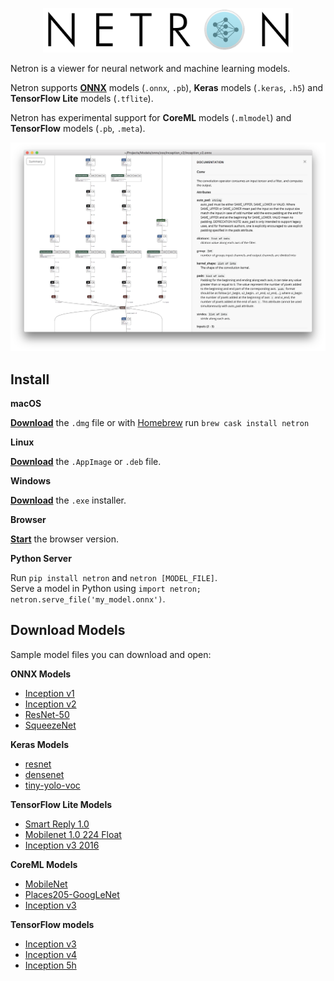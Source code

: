 
<p align='center'><img width='400' src='media/logo.png'/></p>

Netron is a viewer for neural network and machine learning models. 

Netron supports **[ONNX](http://onnx.ai)** models (`.onnx`, `.pb`), **Keras** models (`.keras`, `.h5`) and **TensorFlow Lite** models (`.tflite`).

Netron has experimental support for **CoreML** models (`.mlmodel`) and **TensorFlow** models (`.pb`, `.meta`).

<p align='center'><a href='https://www.lutzroeder.com/ai'><img src='media/screenshot.png' width='800'></a></p>

## Install

**macOS**

[**Download**](https://github.com/lutzroeder/Netron/releases/latest) the `.dmg` file or with [Homebrew](https://caskroom.github.io) run `brew cask install netron`

**Linux**

[**Download**](https://github.com/lutzroeder/Netron/releases/latest) the `.AppImage` or `.deb` file. 

**Windows**

[**Download**](https://github.com/lutzroeder/Netron/releases/latest) the `.exe` installer.

**Browser**

[**Start**](https://www.lutzroeder.com/ai/netron) the browser version.


**Python Server**

Run `pip install netron` and `netron [MODEL_FILE]`.  
Serve a model in Python using `import netron; netron.serve_file('my_model.onnx')`.

## Download Models

Sample model files you can download and open:

**ONNX Models**

* [Inception v1](https://s3.amazonaws.com/download.onnx/models/inception_v1.tar.gz)
* [Inception v2](https://s3.amazonaws.com/download.onnx/models/inception_v2.tar.gz)
* [ResNet-50](https://s3.amazonaws.com/download.onnx/models/resnet50.tar.gz)
* [SqueezeNet](https://s3.amazonaws.com/download.onnx/models/squeezenet.tar.gz)

**Keras Models**

* [resnet](https://github.com/Hyperparticle/one-pixel-attack-keras/raw/master/networks/models/resnet.h5)
* [densenet](https://github.com/Hyperparticle/one-pixel-attack-keras/raw/master/networks/models/densenet.h5)
* [tiny-yolo-voc](https://github.com/hollance/YOLO-CoreML-MPSNNGraph/raw/master/Convert/yad2k/model_data/tiny-yolo-voc.h5)

**TensorFlow Lite Models**

* [Smart Reply 1.0 ](https://storage.googleapis.com/download.tensorflow.org/models/tflite/smartreply_1.0_2017_11_01.zip)
* [Mobilenet 1.0 224 Float](https://storage.googleapis.com/download.tensorflow.org/models/tflite/mobilenet_v1_1.0_224_float_2017_11_08.zip)
* [Inception v3 2016](https://storage.googleapis.com/download.tensorflow.org/models/tflite/inception_v3_slim_2016_android_2017_11_10.zip)

**CoreML Models**

* [MobileNet](https://docs-assets.developer.apple.com/coreml/models/MobileNet.mlmodel)
* [Places205-GoogLeNet](https://docs-assets.developer.apple.com/coreml/models/GoogLeNetPlaces.mlmodel)
* [Inception v3](https://docs-assets.developer.apple.com/coreml/models/Inceptionv3.mlmodel)

**TensorFlow models**

* [Inception v3](https://storage.googleapis.com/download.tensorflow.org/models/inception_v3_2016_08_28_frozen.pb.tar.gz)
* [Inception v4](https://storage.googleapis.com/download.tensorflow.org/models/inception_v4_2016_09_09_frozen.pb.tar.gz)
* [Inception 5h](https://storage.googleapis.com/download.tensorflow.org/models/inception5h.zip)
